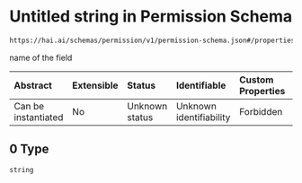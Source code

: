 # Untitled string in Permission Schema

```txt
https://hai.ai/schemas/permission/v1/permission-schema.json#/properties/fields/items/items/0
```

name of the field

| Abstract            | Extensible | Status         | Identifiable            | Custom Properties | Additional Properties | Access Restrictions | Defined In                                                                                            |
| :------------------ | :--------- | :------------- | :---------------------- | :---------------- | :-------------------- | :------------------ | :---------------------------------------------------------------------------------------------------- |
| Can be instantiated | No         | Unknown status | Unknown identifiability | Forbidden         | Allowed               | none                | [permission.schema.json\*](../../schemas/permission/v1/permission.schema.json "open original schema") |

## 0 Type

`string`
